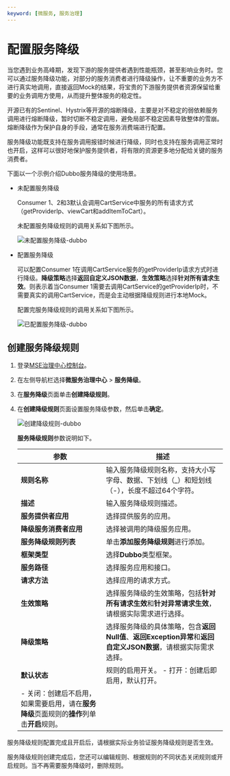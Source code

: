 ```yaml
---
keyword: [微服务, 服务治理]
---
```


# 配置服务降级

当您遇到业务高峰期，发现下游的服务提供者遇到性能瓶颈，甚至影响业务时。您可以通过服务降级功能，对部分的服务消费者进行降级操作，让不重要的业务方不进行真实地调用，直接返回Mock的结果，将宝贵的下游服务提供者资源保留给重要的业务调用方使用，从而提升整体服务的稳定性。

开源已有的Sentinel、Hystrix等开源的熔断降级，主要是对不稳定的弱依赖服务调用进行熔断降级，暂时切断不稳定调用，避免局部不稳定因素导致整体的雪崩。熔断降级作为保护自身的手段，通常在服务消费端进行配置。

服务降级功能既支持在服务调用报错时候进行降级，同时也支持在服务调用正常时也开启，这样可以很好地保护服务提供者，将有限的资源更多地分配给关键的服务消费者。

下面以一个示例介绍Dubbo服务降级的使用场景。

-   未配置服务降级

    Consumer 1、2和3默认会调用CartService中服务的所有请求方式（getProviderIp、viewCart和addItemToCart）。

    未配置服务降级规则的调用关系如下图所示。

    ![未配置服务降级-dubbo](https://static-aliyun-doc.oss-accelerate.aliyuncs.com/assets/img/zh-CN/9646443061/p176083.png)

-   配置服务降级

    可以配置Consumer 1在调用CartService服务的getProviderIp请求方式时进行降级。**降级策略**选择**返回自定义JSON数据**，**生效策略**选择**针对所有请求生效**。则表示着当Consumer 1需要去调用CartService的getProviderIp时，不需要真实的调用CartService，而是会主动根据降级规则进行本地Mock。

    配置完服务降级规则的调用关系如下图所示。

    ![已配置服务降级-dubbo](https://static-aliyun-doc.oss-accelerate.aliyuncs.com/assets/img/zh-CN/9646443061/p176084.png)


## 创建服务降级规则

1.  登录[MSE治理中心控制台](https://mse.console.aliyun.com/?spm=a2c4g.11186623.2.13.f90a6a60WiEx0N#/msc/home)。

2.  在左侧导航栏选择**微服务治理中心** \> **服务降级**。

3.  在**服务降级**页面单击**创建降级规则**。

4.  在**创建降级规则**页面设置服务降级参数，然后单击**确定**。

    ![创建降级规则-dubbo](https://static-aliyun-doc.oss-accelerate.aliyuncs.com/assets/img/zh-CN/9314363061/p176064.png)

    **服务降级规则**参数说明如下。

    |参数|描述|
    |--|--|
    |**规则名称**|输入服务降级规则名称，支持大小写字母、数据、下划线（\_）和短划线（-），长度不超过64个字符。|
    |**描述**|输入服务降级规则描述。|
    |**服务提供者应用**|选择提供服务的应用。|
    |**降级服务消费者应用**|选择被调用的降级服务应用。|
    |**服务降级规则列表**|单击**添加服务降级规则**进行添加。|
    |**框架类型**|选择**Dubbo**类型框架。|
    |**服务路径**|选择服务应用和接口。|
    |**请求方法**|选择应用的请求方式。|
    |**生效策略**|选择服务降级的生效策略，包括**针对所有请求生效**和**针对异常请求生效**，请根据实际需求进行选择。|
    |**降级策略**|选择服务降级的具体策略，包含**返回Null值**、**返回Exception异常**和**返回自定义JSON数据**，请根据实际需求选择。|
    |**默认状态**|规则的启用开关。    -   打开：创建后即启用，默认打开。
    -   关闭：创建后不启用，如果需要启用，请在**服务降级**页面规则的**操作**列单击**开启**规则。 |


服务降级规则配置完成且开启后，请根据实际业务验证服务降级规则是否生效。

服务降级规则创建完成后，您还可以编辑规则、根据规则的不同状态关闭规则或开启规则。当不再需要服务降级时，删除规则。

